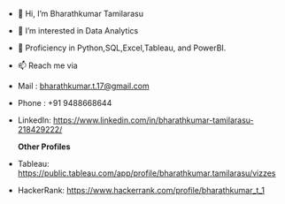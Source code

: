 - 👋 Hi, I’m Bharathkumar Tamilarasu
- 👀 I’m interested in Data Analytics
- 🌱 Proficiency in Python,SQL,Excel,Tableau, and PowerBI.
- 📫 Reach me via
- Mail : bharathkumar.t.17@gmail.com
- Phone : +91 9488668644
- LinkedIn: https://www.linkedin.com/in/bharathkumar-tamilarasu-218429222/

  **Other Profiles**

- Tableau: https://public.tableau.com/app/profile/bharathkumar.tamilarasu/vizzes
- HackerRank: https://www.hackerrank.com/profile/bharathkumar_t_1


<!---
Bharathkumar-Tamilarasu/Bharathkumar-Tamilarasu is a ✨ special ✨ repository because its `README.md` (this file) appears on your GitHub profile.
You can click the Preview link to take a look at your changes.
--->
